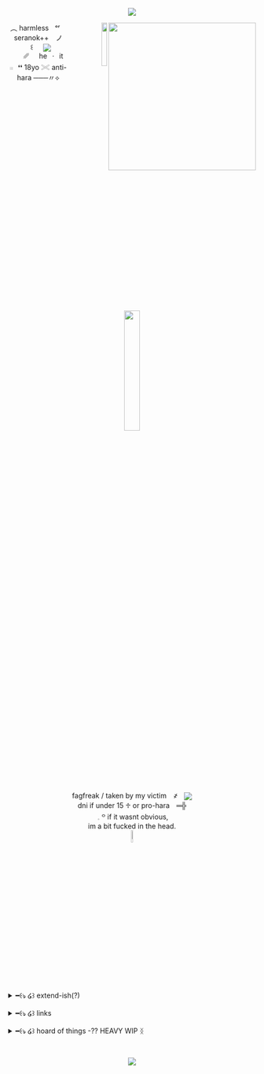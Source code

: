 <p align="center"><img src="https://file.garden/Z7-3jqElunno9Cjt/rescources/dividers/IMG-1057.png" /> 

<p align="right"><p align="right"><a href="https://www.last.fm/user/AUTROCITIY"><img align="right" width="300" src="https://lastfm.dedomil.workers.dev/AUTROCITIY?dark"></a> <img src="https://file.garden/Z7-3jqElunno9Cjt/rescources/pngs/untitdled370(2).png"  align="right" width="15%">


<p align="center">
︵ harmlessㅤᵒʳㅤseranok++⠀ ノ <br> 
⠀꒰⠀⠀<img src="https://i.postimg.cc/gkPvS8x7/IMG_2151.gif"  align="center" >⠀⠀␥⠀⠀he⠀·⠀it <br>
𓏼⠀❛❛ 18yo 𓏵 anti-hara   ───〃⟡ <br>
<img src="https://i.postimg.cc/mZzD845p/IMG_1136.png" align="center" width="25%" ><br>
fagfreak / taken by my victim　҂ㅤ<img src="https://i.postimg.cc/8ChHP4fL/IMG_2002.gif" align="center" > <br>
dni if under 15  ♱   or pro-hara　═╬<br>
 𓈒 ꒪ if it wasnt obvious, <br>im a bit fucked in the head.<br>
  <img src="https://i.postimg.cc/661dKgbD/IMG_1990.gif" align="center" width="8%" ><br>
<details>
  <summary>━꒰ঌ ໒꒱  extend-ish(?)</summary>
  <p align="center">
  I mostly go by Harmless on this alt. but I am a hoarder at heart and have alot of names, same goes for pronouns sets.. I will link everything below :3<br>
  I am 18 years old, born in 2007 (please keep in mind though that I can act very immature at times, soz)<br>
  I really like roblox admins and hackers and myths, honestly more than I actually play the game... I really like Merely, he is my favorite.<br>
  If it wasnt obvious, i am anti-anti and also dabble in darkshipping. Idgaf if you want to moralfag about it, I don't want to hear about it.<br>
  I am not a kodocon, I have never been a kodocon. Do not accuse me of being a kodocon. Yes, I am proship, but I draw the line at zoophilia. If you think fictional zoophilia is okay (liek feral) then dni, you're gross.<br>
  I am happily married to my darling boy, we have a beautiful victimxabuser relationship and I love him alot, we are seramerely (even if he doesnt know who they are<3)<br> 
  If u want to add me anywhere then discord is your best bet, I am mutilaetion on discord aswell, however do keep in mind that this is an alt account and I will not be as active on there as on my main.<br>
  I am a gross individual, I have gross interests, I do gross things. Be aware<br>
    <br>
  DNI if youre pro-harassment, under 15, or anyone i've cut ties with. You know who you are.

  
</details>
<br>
<details>
  <summary>━꒰ঌ ໒꒱  links</summary>
  <p align="center">
  <a href="">atabook(none yet)</a> <a href="https://mutilaetion.straw.page/">strawpage</a> <a href="https://en.pronouns.page/@GEN0CIDER">en.prns</a> <a href="https://pronouns.cc/@rapto/edit">prns.cc(wip)</a> 
  </details>
<br>
  <details>
  <summary>━꒰ঌ ໒꒱ hoard of things -?? HEAVY WIP ᛝ </summary>
      everything on here is ffa, idm if u take anything.
    <br>
           <details>
        <summary>━ buttons </summary>
     <p align="center">
    </details>
             <details>
        <summary>━ blinkies </summary>
               <p align="center">
      <img src=""width=200 /> <img src=""width=200 /> <img src=""width=200 /><br>
    </details>
             <details>
        <summary>━ stamps </summary>
      <img src="https://64.media.tumblr.com/8a6f113f20cc84cb05f4a8b11400866a/d8ca679b81c78522-3a/s100x200/23b5155a2addab355009cd6da1d2c717eaa0ebca.gifv"width=100 />
    </details>
             <details>
        <summary>━ flags </summary>
     <p align="center">
    </details>
     
    </details>
    <p align="center">     
               <br>
 <p align="center"><img src="https://i.postimg.cc/Bv0HG6dv/IMG-1056.png" /> 
